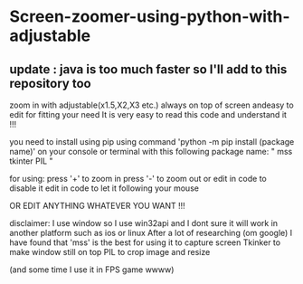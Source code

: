 # Screen-zoomer-using-python-with-adjustable
## update : java is too much faster so I'll add to this repository too
zoom in with adjustable(x1.5,X2,X3 etc.) always on top of screen andeasy to edit for fitting your need
It is very easy to read this code and understand it !!!

you need to install using pip using command 'python -m pip install (package name)' on your console or terminal with this following package name:
"
mss
tkinter
PIL
"

for using:
press '+' to zoom in
press '-' to zoom out
or edit in code to disable it
edit in code to let it following your mouse

OR EDIT ANYTHING WHATEVER YOU WANT !!!


disclaimer:
I use window so I use win32api and I dont sure it will work in another platform such as ios or linux
After a lot of researching (om google) I have found that 'mss' is the best for using it to capture screen
Tkinker to make window still on top
PIL to crop image and resize

(and some time I use it in FPS game wwww)
